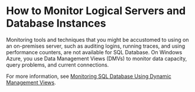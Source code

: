 <properties linkid="manage-services-how-to-monitor-a-sqldb" urlDisplayName="How to monitor" pageTitle="How to monitor a SQL Database - Windows Azure service management" metaKeywords="" metaDescription="Learn how to monitor a SQL Database using the Windows Azure Management Portal." metaCanonical="" disqusComments="1" umbracoNaviHide="0" />




<h1 id="monitor">How to Monitor Logical Servers and Database Instances</h1>

Monitoring tools and techniques that you might be accustomed to using on an on-premises server, such as auditing logins, running traces, and using performance counters, are not available for SQL Database. On Windows Azure, you use Data Management Views (DMVs) to monitor data capacity, query problems, and current connections. 

For more information, see [Monitoring SQL Database Using Dynamic Management Views][].

[Monitoring SQL Database Using Dynamic Management Views]: http://msdn.microsoft.com/en-us/library/windowsazure/ff394114.aspx